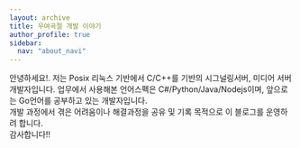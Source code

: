 ```yaml
---
layout: archive
title: 우여곡절 개발 이야기
author_profile: true
sidebar:
  nav: "about_navi"
---
```

안녕하세요!. 저는 Posix 리눅스 기반에서 C/C++를 기반의 시그널링서버, 미디어 서버 개발자입니다. 업무에서 사용해본 언어스펙은 C#/Python/Java/Nodejs이며, 앞으로는 Go언어를 공부하고 있는 개발자입니다.   
개발 과정에서 겪은 어려움이나 해결과정을 공유 및 기록 목적으로 이 블로그를 운영하려 합니다.   
감사합니다!!